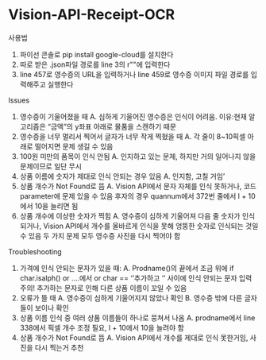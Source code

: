 # Vision-API-Receipt-OCR

사용법

1. 파이선 콘솔로 pip install google-cloud를 설치한다
2. 따로 받은 .json파일 경로를 line 3의 r""에 입력한다
3. line 457로 영수증의 URL을 입력하거나 line 459로 영수증 이미지 파일 경로를 입력해주고 실행한다


Issues

1)	영수증이 기울어졌을 때
  A.	심하게 기울어진 영수증은 인식이 어려움. 
  이유:현재 알고리즘은 “금액”의 y좌표 아래로 물품을 스캔하기 때문
2)	영수증을 너무 멀리서 찍어서 글자가 너무 작게 찍혔을 때
  A.	각 줄이 8~10픽셀 아래로 떨어지면 문제 생길 수 있음
3)	100원 미만의 품목이 인식 안됨
  A.	인지하고 있는 문제, 하지만 거의 일어나지 않을 문제이므로 일단 무시
4)	상품 이름에 숫자가 제대로 인식 안되는 경우 있음
  A.	인지함, 고칠 거임’
5)	상품 개수가 Not Found로 뜸
  A.	Vision API에서 문자 자체를 인식 못하거나, 코드 parameter에 문제 있을 수 있음
    	후자의 경우 quannum에서 372번 줄에서 l + 10에서 10을 늘리면 됨
6)	상품 개수에 이상한 숫자가 찍힘
  A.	영수증이 심하게 기울어져 다음 줄 숫자가 인식되거나, Vision API에서 개수를 올바르게 인식을 못해 엉뚱한 숫자로 인식되는 것일 수 있음
    	두 가지 문제 모두 영수증 사진을 다시 찍어야 함


Troubleshooting

1)	가격에 인식 안되는 문자가 있을 때:
  A.	Prodname()의 끝에서 조금 위에 if char.isalph() or ….에서 or char == ‘’추가하고 ‘’ 사이에 인식 안되는 문자 입력
    	주의! 추가하는 문자로 인해 다른 상품 이름이 꼬일 수 있음
2)	오류가 뜰 때
  A.	영수증이 심하게 기울어지지 않았나 확인
  B.	영수증 밖에 다른 글자들이 보이나 확인
3)	상품 이름 인식 중 여러 상품 이름들이 하나로 뭉쳐서 나옴
  A.	prodname에서 line 338에서 픽셀 개수 조정 필요, l + 10에서 10을 늘려야 함
4)	상품 개수가 Not Found로 뜸
  A.	Vision API에서 개수를 제대로 인식 못한거임, 사진을 다시 찍는거 추천
